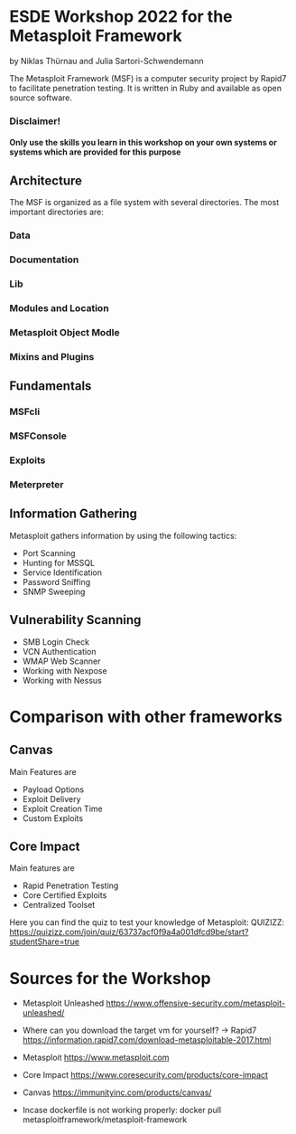 # ESDE Workshop 2022 for the Metasploit Framework
by Niklas Thürnau and Julia Sartori-Schwendemann

The Metasploit Framework (MSF) is a computer security project by Rapid7 to facilitate penetration testing. It is written in Ruby and available as open source software. 

### Disclaimer!
#### Only use the skills you learn in this workshop on your own systems or systems which are provided for this purpose


## Architecture
The MSF is organized as a file system with several directories. 
The most important directories are:
### Data
### Documentation
### Lib
### Modules and Location
### Metasploit Object Modle
### Mixins and Plugins

## Fundamentals
### MSFcli
### MSFConsole
### Exploits
### Meterpreter

## Information Gathering
Metasploit gathers information by using the following tactics:
* Port Scanning
* Hunting for MSSQL
* Service Identification
* Password Sniffing
* SNMP Sweeping

## Vulnerability Scanning
* SMB Login Check
* VCN Authentication
* WMAP Web Scanner
* Working with Nexpose
* Working with Nessus


# Comparison with other frameworks

## Canvas
Main Features are 
* Payload Options
* Exploit Delivery
* Exploit Creation Time
* Custom Exploits

## Core Impact
Main features are
* Rapid Penetration Testing
* Core Certified Exploits
* Centralized Toolset



Here you can find the quiz to test your knowledge of Metasploit:
QUIZIZZ: https://quizizz.com/join/quiz/63737acf0f9a4a001dfcd9be/start?studentShare=true

# Sources for the Workshop

* Metasploit Unleashed https://www.offensive-security.com/metasploit-unleashed/

* Where can you download the target vm for yourself?
-> Rapid7 https://information.rapid7.com/download-metasploitable-2017.html

* Metasploit https://www.metasploit.com

* Core Impact https://www.coresecurity.com/products/core-impact

* Canvas https://immunityinc.com/products/canvas/


* Incase dockerfile is not working properly: docker pull metasploitframework/metasploit-framework
